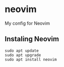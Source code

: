 # neovim
My config for Neovim


## Instaling Neovim
```
sudo apt update
sudo apt upgrade
sudo apt install neovim
```
